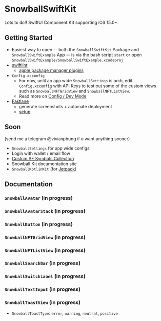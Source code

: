 # SnowballSwiftKit

Lots to do!! SwiftUI Component Kit supporting iOS 15.0+.

## Getting Started

- Easiest way to open -- both the `SnowballSwiftKit` Package and `SnowballSwiftExample` App -- is via the bash script `start` or open `SnowballSwiftExample/SnowballSwiftExample.xcodeproj`
- [swiftlint](https://github.com/realm/SwiftLint)
    - [apple package manager plugins](https://github.com/apple/swift-package-manager/blob/main/Documentation/Plugins.md)
- `Config.xcconfig`
    - For now, until an app wide `SnowballSettings` is arch, edit `Config.xcconfig` with API Keys to test out some of the custom views such as `SnowballNFTGridView` and `SnowballNFTListView`. 
    - Read more on [Config / Dev Mode](https://nshipster.com/xcconfig/)
- [Fastlane](https://fastlane.tools)
    - generate screenshots + automate deployment
    - [setup](https://docs.fastlane.tools/getting-started/ios/setup/)

## Soon 
(send me a telegram @vivianphung if u want anything sooner)
- `SnowballSettings` for app wide configs
- Login with wallet / email flow
- [Custom SF Symbols Collection](https://www.david-smith.org/blog/2023/01/23/design-notes-18/)
- Snowball Kit documentation site
- `SnowballKotlinKit` (for [Jetpack](https://developer.android.com/jetpack))

## Documentation

### `SnowballAvatar` (in progress)
### `SnowballAvatarStack` (in progress)
### `SnowballButton` (in progress)
### `SnowballNFTGridView` (in progress)
### `SnowballNFTListView` (in progress)
### `SnowballSearchBar` (in progress)
### `SnowballSwitchLabel` (in progress)
### `SnowballTextInput` (in progress)
### `SnowballToastView` (in progress)
- `SnowballToastType`: `error`, `warning`, `neutral`, `positive`

